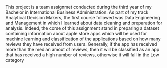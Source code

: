 This project is a team assignmet conducted during the third year of my Bachelor in International Business Administration.
 As part of my track Analytical Decision Makers, the first course followed was Data Engineering and Management in which I learned about data cleaning and preparation for analysis. 
 Indeed, the corse of this assignment stand in preparing a dataset containing information about apple store apps which will be used for machine learning and classification of the 
 applications based on how many reviews they have received from users. Generally, if the app has received more than the median amout of reviews, then it will be classified as an app 
 that has received a high number of reviews, otherwise it will fall in the Low category
